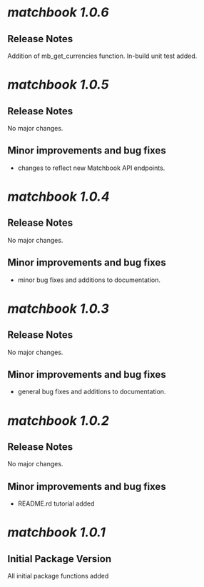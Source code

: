 # *matchbook 1.0.6*

## Release Notes

Addition of mb_get_currencies function. In-build unit test added.

# *matchbook 1.0.5*

## Release Notes

No major changes.

## Minor improvements and bug fixes

* changes to reflect new Matchbook API endpoints.
# *matchbook 1.0.4*

## Release Notes

No major changes.

## Minor improvements and bug fixes

* minor bug fixes and additions to documentation.
# *matchbook 1.0.3*

## Release Notes

No major changes.

## Minor improvements and bug fixes

* general bug fixes and additions to documentation.

# *matchbook 1.0.2*

## Release Notes

No major changes.

## Minor improvements and bug fixes

* README.rd tutorial added

# *matchbook 1.0.1*

## Initial Package Version

All initial package functions added

